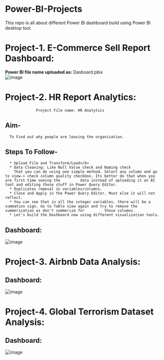 # Power-BI-Projects
This repo is all about different Power BI dashboard build using Power BI desktop tool.

# **Project-1. E-Commerce Sell Report Dashboard:**

<b> Power BI file name uploaded as:</b> Dasboard.pbix<br>
![image](https://user-images.githubusercontent.com/8182816/225306819-9d7cc35c-923d-4f41-8b81-1be5f42a849b.png)

# **Project-2. HR Report Analytics:**<br>
                  Project File name: HR Analytics 

## **Aim-** <br>
      To Find out why people are leaving the organization.
## **Steps To Follow-**<br>
      * Upload File and Transform/Load</b>
      * Data Cleaning: Like Null Value check and Naming check
        That you can do using one simple method. Select any column and go to view-> check column quality checkbox. Its better do that when you are first time seeing the         data instead of uploading it on BI tool and editing those stuff in Power Query Editor.
      * Duplicates removal in variables/columns.
      * Close and Apply in the Power Query Editor. Must else it will not reflect.
      * You can see that in all the integer variables, there will be a summation sign. Go to Table view again and try to remove the summerization as don't summerize for         those columns.
      * Let's build the Dashboard now using different visualization tools.
## **Dashboard:**<br>
![image](https://user-images.githubusercontent.com/8182816/233355890-af2e5ed0-a1f7-4071-bf8e-a412593f3c37.png)


# **Project-3. Airbnb Data Analysis:**<br>

## **Dashboard:**<br>

![image](https://user-images.githubusercontent.com/8182816/233637421-50c7dbeb-4139-4019-8d65-7bdac387a65d.png)


# **Project-4. Global Terrorism Dataset Analysis:**<br>

## **Dashboard:**<br>

![image](https://user-images.githubusercontent.com/8182816/234980205-86d9b498-1ef0-4b3e-a913-6a470f254b7a.png)

